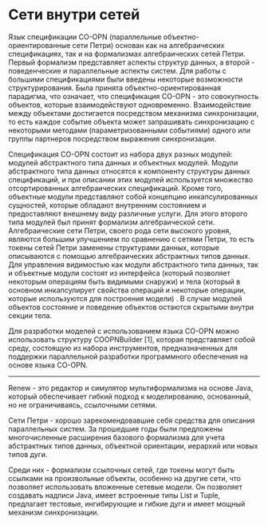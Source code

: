 <H1>Сети внутри сетей</H1>

Язык спецификации CO-OPN (параллельные объектно-ориентированные сети Петри) основан как на алгебраических спецификациях, так и на формализмах алгебраических сетей Петри. Первый формализм представляет аспекты структур данных, а второй - поведенческие и параллельные аспекты систем. Для работы с большими спецификациями были введены некоторые возможности структурирования. Была принята объектно-ориентированная парадигма, что означает, что спецификация CO-OPN - это совокупность объектов, которые взаимодействуют одновременно. Взаимодействие между объектами достигается посредством механизма синхронизации, то есть каждое событие объекта может запрашивать синхронизацию с некоторыми методами (параметризованными событиями) одного или группы партнеров посредством выражения синхронизации.

Спецификация CO-OPN состоит из набора двух разных модулей: модулей абстрактного типа данных и объектных модулей. Модули абстрактного типа данных относятся к компоненту структуры данных спецификаций, и при описании этих модулей используется множество отсортированных алгебраических спецификаций. Кроме того, объектные модули представляют собой концепцию инкапсулированных сущностей, которые обладают внутренним состоянием и предоставляют внешнему виду различные услуги. Для этого второго типа модулей был принят формализм алгебраической сети. Алгебраические сети Петри, своего рода сети высокого уровня, являются большим улучшением по сравнению с сетями Петри, то есть токены сетей Петри заменены структурами данных, которые описываются с помощью алгебраических абстрактных типов данных. Для управления видимостью как модули абстрактного типа данных, так и объектные модули состоят из интерфейса (который позволяет некоторым операциям быть видимыми снаружи) и тела (который в основном инкапсулирует свойства операций и некоторые операции, которые используются для построения модели) . В случае модулей объектов состояние и поведение объектов остаются скрытыми внутри секции тела.

Для разработки моделей с использованием языка CO-OPN можно использовать структуру COOPNBuilder [1], которая представляет собой среду, состоящую из набора инструментов, предназначенных для поддержки параллельной разработки программного обеспечения на основе языка CO-OPN.

-----------------------------------------------------------------------------------------------------------------------------------------------------------------------------------

Renew - это редактор и симулятор мультиформализма на основе Java, который обеспечивает гибкий подход к моделированию, основанный, но не ограничиваясь, ссылочными сетями.

Сети Петри - хорошо зарекомендовавшие себя средства для описания параллельных систем. За прошедшие годы были предложены многочисленные расширения базового формализма для учета абстрактных типов данных, объектной ориентации, иерархий или новых типов дуги.

Среди них - формализм ссылочных сетей, где токены могут быть ссылками на произвольные объекты, особенно на другие сети, что позволяет использовать вложенные сетевые модели. Он позволяет создавать надписи Java, имеет встроенные типы List и Tuple, предлагает тестовые, ингибирующие и гибкие дуги и имеет мощный механизм синхронизации.
